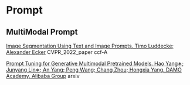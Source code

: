 # Prompt
## MultiModal Prompt

[Image Segmentation Using Text and Image Prompts. Timo Luddecke; Alexander Ecker](https://openaccess.thecvf.com/content/CVPR2022/papers/Luddecke_Image_Segmentation_Using_Text_and_Image_Prompts_CVPR_2022_paper.pdf) CVPR_2022_paper ccf-A

[Prompt Tuning for Generative Multimodal Pretrained Models. Hao Yang∗; Junyang Lin∗; An Yang; Peng Wang; Chang Zhou; Hongxia Yang. DAMO Academy, Alibaba Group](https://arxiv.org/pdf/2208.02532v1.pdf) arxiv
